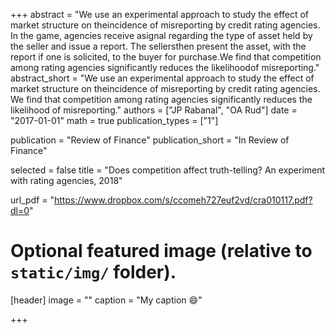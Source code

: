 +++
abstract = "We use an experimental approach to study the effect of market structure on theincidence of misreporting by credit rating agencies.  In the game, agencies receive asignal regarding the type of asset held by the seller and issue a report.  The sellersthen present the asset, with the report if one is solicited, to the buyer for purchase.We find that competition among rating agencies significantly reduces the likelihoodof misreporting."
abstract_short = "We use an experimental approach to study the effect of market structure on theincidence of misreporting by credit rating agencies. We find that competition among rating agencies significantly reduces the likelihood of misreporting."
authors = ["JP Rabanal", "OA Rud"]
date = "2017-01-01"
math = true
publication_types = ["1"]

publication = "Review of Finance"
publication_short = "In Review of Finance"

selected = false
title = "Does competition affect truth-telling? An experiment with rating agencies, 2018"

url_pdf = "https://www.dropbox.com/s/ccomeh727euf2vd/cra010117.pdf?dl=0"

# Optional featured image (relative to `static/img/` folder).
[header]
image = ""
caption = "My caption :smile:"

+++

